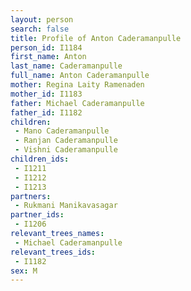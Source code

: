 ```yaml
---
layout: person
search: false
title: Profile of Anton Caderamanpulle
person_id: I1184
first_name: Anton
last_name: Caderamanpulle
full_name: Anton Caderamanpulle
mother: Regina Laity Ramenaden
mother_id: I1183
father: Michael Caderamanpulle
father_id: I1182
children:
 - Mano Caderamanpulle
 - Ranjan Caderamanpulle
 - Vishni Caderamanpulle
children_ids:
 - I1211
 - I1212
 - I1213
partners:
 - Rukmani Manikavasagar
partner_ids:
 - I1206
relevant_trees_names:
 - Michael Caderamanpulle
relevant_trees_ids:
 - I1182
sex: M
---
```


